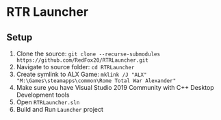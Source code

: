 # RTR Launcher 

## Setup
1. Clone the source: `git clone --recurse-submodules https://github.com/RedFox20/RTRLauncher.git`
2. Navigate to source folder: `cd RTRLauncher`
3. Create symlink to ALX Game: `mklink /J "ALX" "M:\Games\steamapps\common\Rome Total War Alexander"`
4. Make sure you have Visual Studio 2019 Community with C++ Desktop Development tools
5. Open `RTRLauncher.sln`
6. Build and Run `Launcher` project

